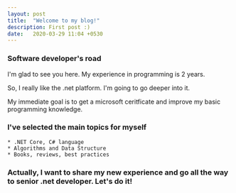 ```yaml
---
layout: post
title:  "Welcome to my blog!"
description: First post :)
date:   2020-03-29 11:04 +0530
---
```

### Software developer's road

I'm glad to see you here. My experience in programming is 2 years.

So, I really like the .net platform. I'm going to go deeper into it. 

My immediate goal is to get a microsoft ceritficate and improve my basic programming knowledge.

### I've selected the main topics for myself 
 
	* .NET Core, C# language
	* Algorithms and Data Structure
	* Books, reviews, best practices	
	
### Actually, I want to share my new experience and go all the way to senior .net developer. Let's do it!
